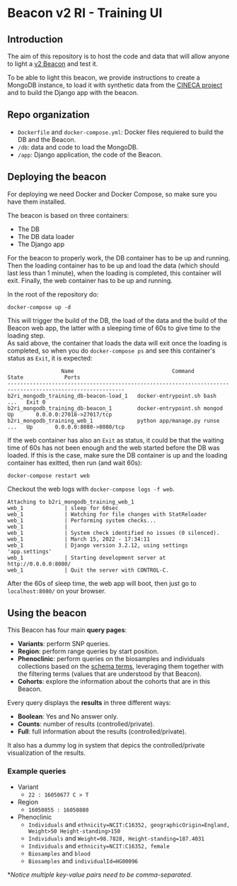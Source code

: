 # Beacon v2 RI - Training UI

## Introduction
The aim of this repository is to host the code and data that will allow anyone to light a [v2 Beacon](https://b2ri-documentation.readthedocs.io/en/latest/what_is_beacon/) and test it.  

To be able to light this beacon, we provide instructions to create a MongoDB instance, to load it with synthetic data from the [CINECA project](https://www.cineca-project.eu/cineca-synthetic-datasets) and to build the Django app with the beacon.  

## Repo organization
- `Dockerfile` and `docker-compose.yml`: Docker files requiered to build the DB and the Beacon.
- `/db`: data and code to load the MongoDB.
- `/app`: Django application, the code of the Beacon.


## Deploying the beacon
For deploying we need Docker and Docker Compose, so make sure you have them installed. 

The beacon is based on three containers:  
- The DB
- The DB data loader
- The Django app

For the beacon to properly work, the DB container has to be up and running. Then the loading container has to be up and load the data (which should last less than 1 minute), when the loading is completed, this container will exit. Finally, the web container has to be up and running.  

In the root of the repository do:
```
docker-compose up -d
```
This will trigger the build of the DB, the load of the data and the build of the Beacon web app, the latter with a sleeping time of 60s to give time to the loading step.  
As said above, the container that loads the data will exit once the loading is completed, so when you do `docker-compose ps` and see this container's status as `Exit`, it is expected:
```
                 Name                               Command               State             Ports          
-----------------------------------------------------------------------------------------------------------
b2ri_mongodb_training_db-beacon-load_1   docker-entrypoint.sh bash  ...   Exit 0                           
b2ri_mongodb_training_db-beacon_1        docker-entrypoint.sh mongod      Up       0.0.0.0:27018->27017/tcp
b2ri_mongodb_training_web_1              python app/manage.py runse ...   Up       0.0.0.0:8080->8080/tcp  
```

If the web container has also an `Exit` as status, it could be that the waiting time of 60s has not been enough and the web started before the DB was loaded. If this is the case, make sure the DB container is up and the loading container has exitted, then run (and wait 60s):
```
docker-compose restart web
```

Checkout the web logs with `docker-compose logs -f web`. 

```
Attaching to b2ri_mongodb_training_web_1
web_1             | sleep for 60sec
web_1             | Watching for file changes with StatReloader
web_1             | Performing system checks...
web_1             | 
web_1             | System check identified no issues (0 silenced).
web_1             | March 15, 2022 - 17:34:11
web_1             | Django version 3.2.12, using settings 'app.settings'
web_1             | Starting development server at http://0.0.0.0:8080/
web_1             | Quit the server with CONTROL-C.
```

After the 60s of sleep time, the web app will boot, then just go to `localhost:8080/` on your browser.  

## Using the beacon
This Beacon has four main __query pages__:  
- __Variants__: perform SNP queries.
- __Region__: perform range queries by start position.
- __Phenoclinic__: perform queries on the biosamples and individuals collections based on the [schema terms](https://beacon-schema-2.readthedocs.io/en/latest/schemas-md/individuals_defaultSchema/), leveraging them together with the filtering terms (values that are understood by that Beacon). 
- __Cohorts__: explore the information about the cohorts that are in this Beacon.

Every query displays the __results__ in three different ways:  
- __Boolean__: Yes and No answer only.
- __Counts__: number of results (controlled/private).
- __Full__: full information about the results (controlled/private).


It also has a dummy log in system that depics the controlled/private visualization of the results.  

### Example queries
- Variant
  - `22 : 16050677 C > T`
- Region
  - `16050855 : 16050880`
- Phenoclinic
  - `Individuals` and `ethnicity=NCIT:C16352, geographicOrigin=England, Weight>50 Height-standing>150`
  - `Individuals` and `Weight=98.7828, Height-standing=187.4031`
  - `Individuals` and `ethnicity=NCIT:C16352, female`
  - `Biosamples` and `blood`
  - `Biosamples` and `individualId=HG00096`

\*_Notice multiple key-value pairs need to be comma-separated._